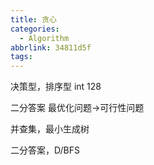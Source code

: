```yaml
---
title: 贪心
categories:
  - Algorithm
abbrlink: 34811d5f
tags:
---
```



决策型，排序型
int 128

二分答案
最优化问题->可行性问题

并查集，最小生成树

二分答案，D/BFS 
